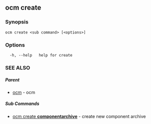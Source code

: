 ## ocm create



### Synopsis

```
ocm create <sub command> [<options>]
```

### Options

```
  -h, --help   help for create
```

### SEE ALSO

##### Parent

* [ocm](ocm.md)	 - ocm


##### Sub Commands

* [ocm create <b>componentarchive</b>](ocm_create_componentarchive.md)	 - create new component archive


